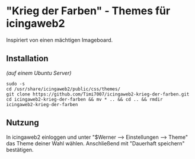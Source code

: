 # "Krieg der Farben" - Themes für icingaweb2
Inspiriert von einen mächtigen Imageboard.

## Installation
*(auf einem Ubuntu Server)*
~~~
sudo -s
cd /usr/share/icingaweb2/public/css/themes/
git clone https://github.com/Timi7007/icingaweb2-krieg-der-farben.git
cd icingaweb2-krieg-der-farben && mv * .. && cd .. && rmdir icingaweb2-krieg-der-farben
~~~

## Nutzung
In icingaweb2 einloggen und unter "$Werner --> Einstellungen --> Theme" das Theme deiner Wahl wählen. Anschließend mit "Dauerhaft speichern" bestätigen.

